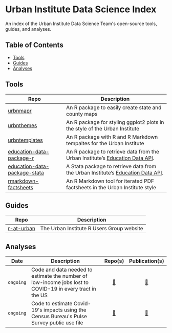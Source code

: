 # Urban Institute Data Science Index

An index of the Urban Institute Data Science Team's open-source tools, guides, and analyses.

## Table of Contents

* [Tools](#tools)
* [Guides](#guides)
* [Analyses](#analyses)

## Tools

Repo|Description
----|-----------
[urbnmapr](https://github.com/UrbanInstitute/urbnmapr)|An R package to easily create state and county maps
[urbnthemes](https://github.com/UrbanInstitute/urbnthemes)|An R package for styling ggplot2 plots in the style of the Urban Institute
[urbntemplates](https://github.com/UrbanInstitute/urbntemplates)|An R package with R and R Markdown tempaltes for the Urban Institute
[education-data-package-r](https://github.com/UrbanInstitute/education-data-package-r)|An R package to retrieve data from the Urban Institute’s [Education Data API](https://ed-data-portal.urban.org/).
[education-data-package-stata](https://github.com/UrbanInstitute/education-data-package-stata)|A Stata package to retrieve data from the Urban Institute’s [Education Data API](https://ed-data-portal.urban.org/).
[rmarkdown-factsheets](https://github.com/UrbanInstitute/rmarkdown-factsheets)|An R Markdown tool for iterated PDF factsheets in the Urban Institute style

## Guides

Repo|Description
----|-----------
[r-at-urban](https://github.com/UrbanInstitute/r-at-urban)|The Urban Institute R Users Group website

## Analyses

Date|Description|Repo(s)|Publication(s)
----|-----------|:--:|:-----:
`ongoing`|Code and data needed to estimate the number of low-income jobs lost to COVID-19 in every tract in the US|[:link:](https://github.com/UrbanInstitute/covid-neighborhood-job-analysis)|[:link:](https://www.urban.org/features/where-low-income-jobs-are-being-lost-covid-19)
`ongoing`|Code to estimate Covid-19's impacts using the Census Bureau's Pulse Survey public use file|[:link:](https://github.com/UrbanInstitute/pulse_covid_feature)|[:link:](https://www.urban.org/features/tracking-covid-19s-effects-race-and-ethnicity)
